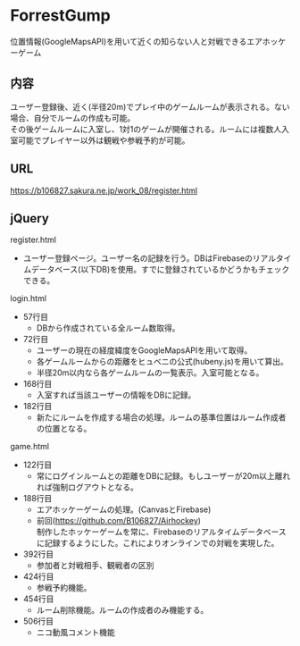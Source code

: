 # ForrestGump  
位置情報(GoogleMapsAPI)を用いて近くの知らない人と対戦できるエアホッケーゲーム  
  
  
## 内容  
ユーザー登録後、近く(半径20m)でプレイ中のゲームルームが表示される。ない場合、自分でルームの作成も可能。  
その後ゲームルームに入室し、1対1のゲームが開催される。ルームには複数人入室可能でプレイヤー以外は観戦や参戦予約が可能。  
  
## URL  
https://b106827.sakura.ne.jp/work_08/register.html  
  
## jQuery  
  
register.html  
+ ユーザー登録ページ。ユーザー名の記録を行う。DBはFirebaseのリアルタイムデータベース(以下DB)を使用。すでに登録されているかどうかもチェックできる。  
  
login.html  
+ 57行目  
  + DBから作成されている全ルーム数取得。  
+ 72行目  
  + ユーザーの現在の経度緯度をGoogleMapsAPIを用いて取得。  
  + 各ゲームルームからの距離をヒュベニの公式(hubeny.js)を用いて算出。  
  + 半径20m以内なら各ゲームルームの一覧表示。入室可能となる。  
+ 168行目  
  + 入室すれば当該ユーザーの情報をDBに記録。  
+ 182行目  
  + 新たにルームを作成する場合の処理。ルームの基準位置はルーム作成者の位置となる。  
  
game.html  
+ 122行目  
  + 常にログインルームとの距離をDBに記録。もしユーザーが20m以上離れれば強制ログアウトとなる。  
+ 188行目  
  + エアホッケーゲームの処理。(CanvasとFirebase)  
  + 前回(https://github.com/B106827/Airhockey)  
    制作したホッケーゲームを常に、Firebaseのリアルタイムデータベースに記録するようにした。これによりオンラインでの対戦を実現した。  
+ 392行目  
  + 参加者と対戦相手、観戦者の区別  
+ 424行目  
  + 参戦予約機能。  
+ 454行目  
  + ルーム削除機能。ルームの作成者のみ機能する。  
+ 506行目  
  + ニコ動風コメント機能
